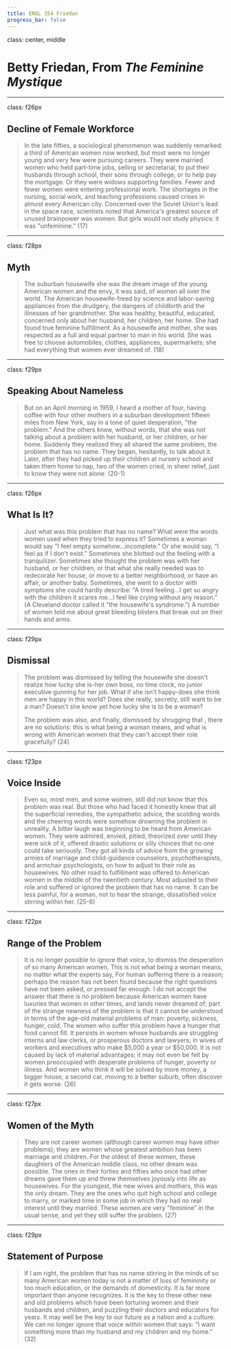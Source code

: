 ```yaml
---
title: ENGL 354 Friedan
progress_bar: false
---
```

class: center, middle

# Betty Friedan, From *The Feminine Mystique*
---
class: f26px
## Decline of Female Workforce

> In the late fifties, a sociological phenomenon was suddenly remarked: a third of American women now worked, but most were no longer young and very few were pursuing careers. They were married women who held part-time jobs, selling or secretarial, to put their husbands through school, their sons through college, or to help pay the mortgage. Or they were widows supporting families. Fewer and fewer women were entering professional work. The shortages in the nursing, social work, and teaching professions caused crises in almost every American city. Concerned over the Soviet Union's lead in the space race, scientists noted that America's greatest source of unused brainpower was women. But girls would not study physics: it was "unfeminine." (17)
---
class: f28px
## Myth

> The suburban housewife she was the dream image of the young American women and the envy, it was said, of women all over the world. The American housewife-freed by science and labor-saving appliances from the drudgery, the dangers of childbirth and the illnesses of her grandmother. She was healthy, beautiful, educated, concerned only about her husband, her children, her home. She had found true feminine fulfillment. As a housewife and mother, she was respected as a full and equal partner to man in his world. She was free to choose automobiles, clothes, appliances, supermarkets; she had everything that women ever dreamed of. (18)
---
class: f29px
## Speaking About Nameless

> But on an April morning in 1959, I heard a mother of four, having coffee with four other mothers in a suburban development fifteen miles from New York, say in a tone of quiet desperation, "the problem.” And the others knew, without words, that she was not talking about a problem with her husband, or her children, or her home. Suddenly they realized they all shared the same problem, the problem that has no name. They began, hesitantly, to talk about it. Later, after they had picked up their children at nursery school and taken them home to nap, two of the women cried, in sheer relief, just to know they were not alone. (20-1)
---
class: f26px
## What Is It?

> Just what was this problem that has no name? What were the words women used when they tried to express it? Sometimes a woman would say "I feel empty somehow…incomplete.” Or she would say, “I feel as if I don't exist.” Sometimes she blotted out the feeling with a tranquilizer. Sometimes she thought the problem was with her husband, or her children, or that what she really needed was to redecorate her house, or move to a better neighborhood, or have an affair, or another baby. Sometimes, she went to a doctor with symptoms she could hardly describe: "A tired feeling…I get so angry with the children it scares me…I feel like crying without any reason.” (A Cleveland doctor called it "the housewife's syndrome.") A number of women told me about great bleeding blisters that break out on their hands and arms.
---
class: f29px
## Dismissal

> The problem was dismissed by telling the housewife she doesn't realize how lucky she is-her own boss, no time clock, no junior executive gunning for her job. What if she isn't happy-does she think men are happy in this world? Does she really, secretly, still want to be a man? Doesn't she know yet how lucky she is to be a woman?
>
> The problem was also, and finally, dismissed by shrugging that , there are no solutions: this is what being a woman means, and what is wrong with American women that they can't accept their role gracefully? (24)
---
class: f23px
## Voice Inside

> Even so, most men, and some women, still did not know that this problem was real. But those who had faced it honestly knew that all the superficial remedies, the sympathetic advice, the scolding words and the cheering words were somehow drowning the problem in unreality. A bitter laugh was beginning to be heard from American women. They were admired, envied, pitied, theorized over until they were sick of it, offered drastic solutions or silly choices that no one could take seriously. They got all kinds of advice from the growing armies of marriage and child-guidance counselors, psychotherapists, and armchair psychologists, on how to adjust to their role as housewives. No other road to fulfillment was offered to American women in the middle of the twentieth century. Most adjusted to their role and suffered or ignored the problem that has no name. It can be less painful, for a woman, not to hear the strange, dissatisfied voice stirring within her. (25-6)
---
class: f22px
## Range of the Problem

> It is no longer possible to ignore that voice, to dismiss the desperation of so many American women. This is not what being a woman means, no matter what the experts say, For human suffering there is a reason; perhaps the reason has not been found because the right questions have not been asked, or pressed far enough. I do not accept the answer that there is no problem because American women have luxuries that women in other times, and lands never dreamed of; part of the strange newness of the problem is that it cannot be understood in terms of the age-old material problems of man: poverty, sickness, hunger, cold. The women who suffer this problem have a hunger that food cannot fill. It persists in women whose husbands are struggling interns and law clerks, or prosperous doctors and lawyers; in wives of workers and executives who make $5,000 a year or $50,000. It is not caused by lack of material advantages; it may not even be felt by women preoccupied with desperate problems of hunger, poverty or illness. And women who think it will be solved by more money, a bigger house, a second car, moving to a better suburb, often discover it gets worse. (26)
---
class: f27px
## Women of the Myth

> They are not career women (although career women may have other problems); they are women whose greatest ambition has been marriage and children. For the oldest of these women, these daughters of the American middle class, no other dream was possible. The ones in their forties and fifties who once had other dreams gave them up and threw themselves joyously into life as housewives. For the youngest, the new wives and mothers, this was the only dream. They are the ones who quit high school and college to marry, or marked time in some job in which they had no real interest until they married. These women are very "feminine” in the usual sense, and yet they still suffer the problem. (27)
---
class: f29px
## Statement of Purpose

> If I am right, the problem that has no name stirring in the minds of so many American women today is not a matter of loss of femininity or too much education, or the demands of domesticity. It is far more important than anyone recognizes. It is the key to these other new and old problems which have been torturing women and their husbands and children, and puzzling their doctors and educators for years. It may well be the key to our future as a nation and a culture. We can no longer ignore that voice within women that says: "I want something more than my husband and my children and my home.” (32)